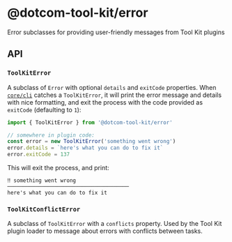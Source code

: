 # @dotcom-tool-kit/error

Error subclasses for providing user-friendly messages from Tool Kit plugins

## API

### `ToolKitError`

A subclass of `Error` with optional `details` and `exitCode` properties. When [`core/cli`](../../core/cli) catches a `ToolKitError`, it will print the error message and details with nice formatting, and exit the process with the code provided as `exitCode` (defaulting to `1`):

```js
import { ToolKitError } from '@dotcom-tool-kit/error'

// somewhere in plugin code:
const error = new ToolKitError('something went wrong')
error.details = `here's what you can do to fix it`
error.exitCode = 137
```

This will exit the process, and print:

```
‼︎ something went wrong
───────────────────────────────────────
here's what you can do to fix it
```

### `ToolKitConflictError`

A subclass of `ToolKitError` with a `conflicts` property. Used by the Tool Kit plugin loader to message about errors with conflicts between tasks.
